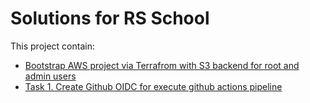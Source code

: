 # Solutions for RS School


This project contain:
* [Bootstrap AWS project via Terrafrom with S3 backend for root and admin users](tasks/bootstrap/README.md)
* [Task 1. Create Github OIDC for execute github actions pipeline](tasks/task_1README.md)


